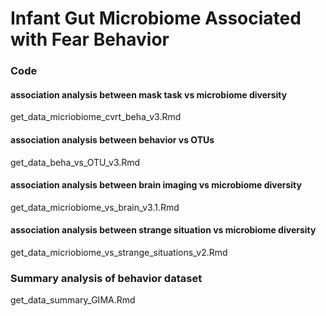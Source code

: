 # Infant Gut Microbiome Associated with Fear Behavior


### Code
#### association analysis between mask task vs microbiome diversity
get_data_micriobiome_cvrt_beha_v3.Rmd


#### association analysis between behavior vs OTUs
get_data_beha_vs_OTU_v3.Rmd


#### association analysis between brain imaging vs microbiome diversity
get_data_micriobiome_vs_brain_v3.1.Rmd


#### association analysis between strange situation vs microbiome diversity
get_data_micriobiome_vs_strange_situations_v2.Rmd


### Summary analysis of behavior dataset
get_data_summary_GIMA.Rmd



